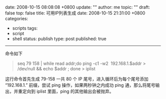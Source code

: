 date: 2008-10-15 08:08:08 +0800
update: ""
author: me
topic: ""
draft: false
top: false
title: 可用IP列表生成
date: 2008-10-15 21:31:00 +0800
categories:
- scripts
tags:
- script
- shell
status: publish
type: post
published: true
---
<p>命令如下</p>

<blockquote><p>seq 79 158 | while read addr;do ping -c1 -w2&#160; 192.168.1.$addr &gt; /dev/null &amp;&amp; echo $addr ; done &gt; iplist</p>

</blockquote>

<p>这行命令首先生成 79-158 一共 80 个 IP 尾号，进入循环后为每个尾号添加 “192.168.1.” 前缀，尝试 ping 操作，如果两秒钟之内成功 ping 通，那么将尾号输出，并重定向到 iplist 里面，ping 的其他输出会被抛弃。</p>

